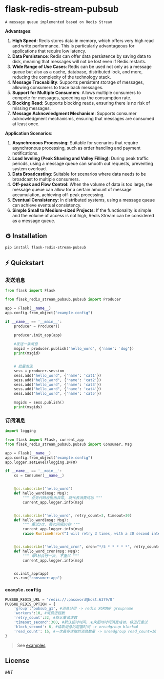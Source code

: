 # flask-redis-stream-pubsub

`A message queue implemented based on Redis Stream`

**Advantages**:
1. **High Speed**: Redis stores data in memory, which offers very high read and write performance. This is particularly advantageous for applications that require low latency.
2. **Data Persistence**: Redis can offer data persistence by saving data to disk, meaning that messages will not be lost even if Redis restarts.
3. **Wide Range of Use Cases**: Redis can be used not only as a message queue but also as a cache, database, distributed lock, and more, reducing the complexity of the technology stack.
4. **Message Traceability**: Supports persistent storage of messages, allowing consumers to trace back messages.
5. **Support for Multiple Consumers**: Allows multiple consumers to compete for messages, speeding up the consumption rate.
6. **Blocking Read**: Supports blocking reads, ensuring there is no risk of missing messages.
7. **Message Acknowledgment Mechanism**: Supports consumer acknowledgment mechanisms, ensuring that messages are consumed at least once.

**Application Scenarios**:
1. **Asynchronous Processing**: Suitable for scenarios that require asynchronous processing, such as order handling and payment notifications.
2. **Load leveling (Peak Shaving and Valley Filling)**: During peak traffic periods, using a message queue can smooth out requests, preventing system overload.
3. **Data Broadcasting**: Suitable for scenarios where data needs to be broadcast to multiple consumers.
4. **Off-peak and Flow Control**: When the volume of data is too large, the message queue can allow for a certain amount of message accumulation, achieving off-peak processing.
5. **Eventual Consistency**: In distributed systems, using a message queue can achieve eventual consistency.
6. **Simple Small to Medium-sized Projects**: If the functionality is simple and the volume of access is not high, Redis Stream can be considered as a message queue.

## ⚙ Installation

```shell
pip install flask-redis-stream-pubsub
```

## ⚡ Quickstart

### 发送消息
```python
from flask import Flask

from flask_redis_stream_pubsub.pubsub import Producer

app = Flask(__name__)
app.config.from_object("example.config")

if __name__ == '__main__':
    producer = Producer()

    producer.init_app(app)
    
    #发送一条消息
    msgid = producer.publish("hello_word", {'name': 'dog'})
    print(msgid)


    # 批量发送
    sess = producer.session
    sess.add("hello_word", {'name': 'cat1'})
    sess.add("hello_word", {'name': 'cat2'})
    sess.add("hello_word", {'name': 'cat3'})
    sess.add("hello_word", {'name': 'cat4'})
    sess.add("hello_word", {'name': 'cat5'})

    msgids = sess.publish()
    print(msgids)
```

### 订阅消息
```python
import logging

from flask import Flask, current_app
from flask_redis_stream_pubsub.pubsub import Consumer, Msg

app = Flask(__name__)
app.config.from_object("example.config")
app.logger.setLevel(logging.INFO)

if __name__ == '__main__':
    cs = Consumer(__name__)


    @cs.subscribe("hello_word")
    def hello_word(msg: Msg):
        """ 业务代码没抛出异常, 就代表消费成功 """
        current_app.logger.info(msg)


    @cs.subscribe("hello_word", retry_count=3, timeout=30)
    def hello_word(msg: Msg):
        """ 重试3次, 每次间隔30秒 """
        current_app.logger.info(msg)
        raise RuntimeError("I will retry 3 times, with a 30 second interval between each attempt")


    @cs.subscribe("hello_word_cron", cron="*/5 * * * * *", retry_count=0)
    def hello_word_cron(msg: Msg):
        """ 每5秒执行一次, 不重试 """
        current_app.logger.info(msg)


    cs.init_app(app)
    cs.run("consumer:app")

```

### `example.config`

```python
PUBSUB_REDIS_URL = 'redis://:password@host:6379/0'
PUBSUB_REDIS_OPTION = {
    'group':'pubsub_g1', #消息分组 -> redis XGROUP groupname
    'workers':10, #消费进程数
    'retry_count':32, #默认重试次数
    'timeout_second':300, #默认超时时间，未来超时时间消费成功，将进行重试
    'block_second': 6, #读取消息的阻塞时间 -> xreadgroup block=6
    'read_count': 16, #一次最多读取的消息数量 -> xreadgroup read_count=16
}
```


> See [examples](/example)

## License

*MIT*